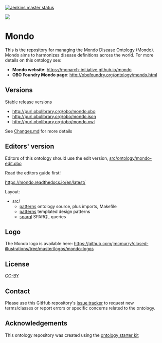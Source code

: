 [![Jenkins master status](https://monarch-jenkins.cgrb.oregonstate.edu/buildStatus/icon?subject=Jenkins%20master%20status&job=test-mondo&build=last:${params.MONDO_BRANCH=master})](https://monarch-jenkins.cgrb.oregonstate.edu/job/test-mondo/)

<img src="https://github.com/jmcmurry/closed-illustrations/blob/master/logos/mondo-logos/mondo_logo_black-banner.png"/>

# Mondo

This is the repository for managing the Mondo Disease Ontology (Mondo). Mondo aims to harmonizes disease definitions across the world. For more details on this ontology see:

 * **Mondo website**: https://monarch-initiative.github.io/mondo
 * **OBO Foundry Mondo page**: http://obofoundry.org/ontology/mondo.html

## Versions

Stable release versions

 * http://purl.obolibrary.org/obo/mondo.obo
 * http://purl.obolibrary.org/obo/mondo.json
 * http://purl.obolibrary.org/obo/mondo.owl

See [Changes.md](Changes.md) for more details


## Editors' version

Editors of this ontology should use the edit version, [src/ontology/mondo-edit.obo](src/ontology/mondo-edit.obo)

Read the editors guide first!

https://mondo.readthedocs.io/en/latest/

Layout:

 * src/
    * [patterns](src/ontology) ontology source, plus imports, Makefile
    * [patterns](src/patterns/dosdp-patterns) templated design patterns
    * [sparql](src/sparql) SPARQL queries

## Logo

The Mondo logo is available here: https://github.com/jmcmurry/closed-illustrations/tree/master/logos/mondo-logos

## License
[CC-BY](https://creativecommons.org/licenses/by/3.0/)

## Contact

Please use this GitHub repository's [Issue tracker](https://github.com/monarch-initiative/mondo-build/issues) to request new terms/classes or report errors or specific concerns related to the ontology.

## Acknowledgements

This ontology repository was created using the [ontology starter kit](https://github.com/INCATools/ontology-starter-kit)


